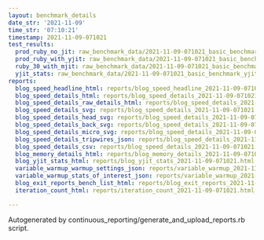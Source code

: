 ```yaml
---
layout: benchmark_details
date_str: '2021-11-09'
time_str: '07:10:21'
timestamp: 2021-11-09-071021
test_results:
  prod_ruby_no_jit: raw_benchmark_data/2021-11-09-071021_basic_benchmark_prod_ruby_no_jit.json
  prod_ruby_with_yjit: raw_benchmark_data/2021-11-09-071021_basic_benchmark_prod_ruby_with_yjit.json
  ruby_30_with_mjit: raw_benchmark_data/2021-11-09-071021_basic_benchmark_ruby_30_with_mjit.json
  yjit_stats: raw_benchmark_data/2021-11-09-071021_basic_benchmark_yjit_stats.json
reports:
  blog_speed_headline_html: reports/blog_speed_headline_2021-11-09-071021.html
  blog_speed_details_html: reports/blog_speed_details_2021-11-09-071021.html
  blog_speed_details_raw_details_html: reports/blog_speed_details_2021-11-09-071021.raw_details.html
  blog_speed_details_svg: reports/blog_speed_details_2021-11-09-071021.svg
  blog_speed_details_head_svg: reports/blog_speed_details_2021-11-09-071021.head.svg
  blog_speed_details_back_svg: reports/blog_speed_details_2021-11-09-071021.back.svg
  blog_speed_details_micro_svg: reports/blog_speed_details_2021-11-09-071021.micro.svg
  blog_speed_details_tripwires_json: reports/blog_speed_details_2021-11-09-071021.tripwires.json
  blog_speed_details_csv: reports/blog_speed_details_2021-11-09-071021.csv
  blog_memory_details_html: reports/blog_memory_details_2021-11-09-071021.html
  blog_yjit_stats_html: reports/blog_yjit_stats_2021-11-09-071021.html
  variable_warmup_warmup_settings_json: reports/variable_warmup_2021-11-09-071021.warmup_settings.json
  variable_warmup_stats_of_interest_json: reports/variable_warmup_2021-11-09-071021.stats_of_interest.json
  blog_exit_reports_bench_list_html: reports/blog_exit_reports_2021-11-09-071021.bench_list.html
  iteration_count_html: reports/iteration_count_2021-11-09-071021.html

---
```

Autogenerated by continuous_reporting/generate_and_upload_reports.rb script.
